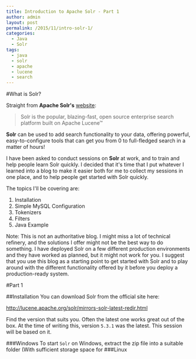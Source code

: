 ```yaml
---
title: Introduction to Apache Solr - Part 1
author: admin
layout: post
permalink: /2015/11/intro-solr-1/
categories:
  - Java
  - Solr
tags:
  - java
  - solr
  - apache
  - lucene
  - search
---
```


#What is Solr?

Straight from **Apache Solr's** [website](http://lucene.apache.org/solr/ "Apache Solr"):
>Solr is the popular, blazing-fast, open source enterprise search platform built on Apache Lucene™

**Solr** can be used to add search functionality to your data, offering powerful, easy-to-configure tools that can get you from 0 to full-fledged search in a matter of hours!

I have been asked to conduct sessions on **Solr** at work, and to train and help people learn Solr quickly. I decided that it's time that I put whatever I learned into a blog to make it easier both for me to collect my sessions in one place, and to help people get started with Solr quickly.

The topics I'll be covering are:

1. Installation
2. Simple MySQL Configuration
3. Tokenizers
4. Filters
5. Java Example

Note: This is not an authoritative blog. I might miss a lot of technical refinery, and the solutions I offer might not be the best way to do something. I have deployed Solr on a few different production environments and they have worked as planned, but it might not work for you. I suggest that you use this blog as a starting point to get started with Solr and to play around with the different functionality offered by it before you deploy a production-ready system.

#Part 1

##Installation
You can download Solr from the official site here: 

http://lucene.apache.org/solr/mirrors-solr-latest-redir.html 

Find the version that suits you. Often the latest one works great out of the box. At the time of writing this, version `5.3.1` was the latest. This session will be based on it.

###Windows
To start `Solr` on Windows, extract the zip file into a suitable folder (With sufficient storage space for 
###Linux